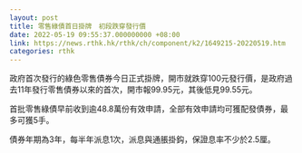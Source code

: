 ```yaml
---
layout: post
title: 零售綠債首日掛牌　初段跌穿發行價
date: 2022-05-19 09:55:37.000000000 +08:00
link: https://news.rthk.hk/rthk/ch/component/k2/1649215-20220519.htm
categories: rthk
---
```


政府首次發行的綠色零售債券今日正式掛牌，開市就跌穿100元發行價，是政府過去11年發行零售債券以來的首次，開市報99.95元，其後低見99.55元。

首批零售綠債早前收到逾48.8萬份有效申請，全部有效申請均可獲配發債券，最多可獲5手。

債券年期為3年，每半年派息1次，派息與通脹掛鈎，保證息率不少於2.5厘。
